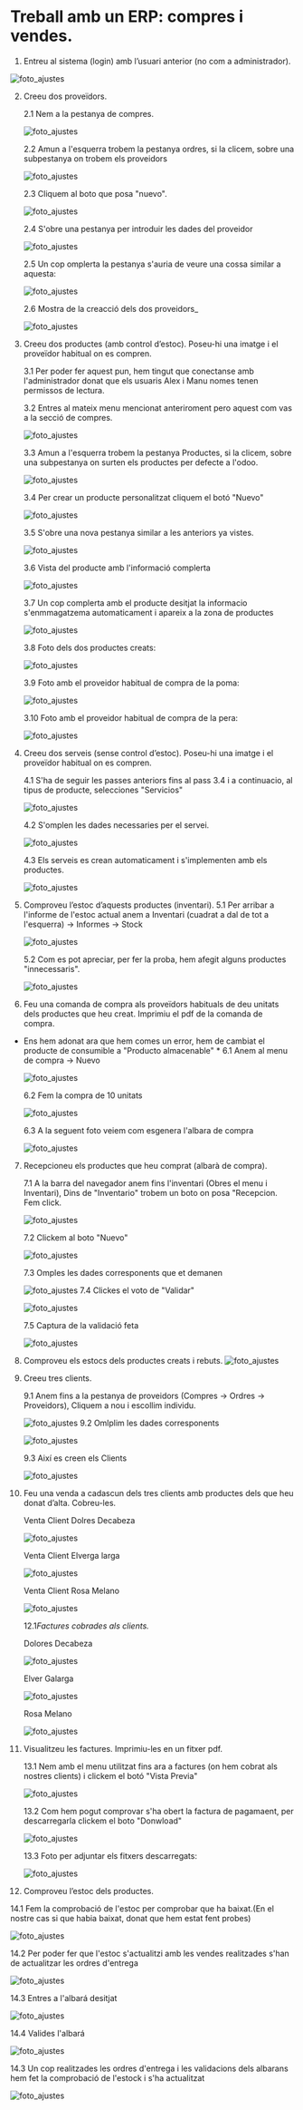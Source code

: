 # Treball amb un ERP: compres i vendes. 

1. Entreu al sistema (login) amb l’usuari anterior (no com a administrador).
   
 ![foto_ajustes](https://github.com/amartinez14-sapa/oodo.github.io-Public/blob/main/img/Usuari_Alex_No_ADM.png)

2. Creeu dos proveïdors.
   
   2.1 Nem a  la pestanya de compres.
   
   ![foto_ajustes](https://github.com/amartinez14-sapa/oodo.github.io-Public/blob/main/img/1.Crear_Provedor.png)
   
   2.2 Amun a l'esquerra trobem la pestanya ordres, si la clicem, sobre una subpestanya on trobem els proveidors
   
   ![foto_ajustes](https://github.com/amartinez14-sapa/oodo.github.io-Public/blob/main/img/2.Crear_Provedor.png)
   
   2.3 Cliquem al boto que posa "nuevo".
   
   ![foto_ajustes](https://github.com/amartinez14-sapa/oodo.github.io-Public/blob/main/img/3.Crear_Provedor.png)
   
   2.4 S'obre una pestanya per introduir les dades del proveidor
   
   ![foto_ajustes](https://github.com/amartinez14-sapa/oodo.github.io-Public/blob/main/img/4.Crear_Provedor.png)
   
   2.5 Un cop omplerta la pestanya s'auria de veure una cossa similar a aquesta:
   
   ![foto_ajustes](https://github.com/amartinez14-sapa/oodo.github.io-Public/blob/main/img/5.Crear_Provedor.png)
   
   2.6 Mostra de la creacció dels dos proveidors_
   
   ![foto_ajustes](https://github.com/amartinez14-sapa/oodo.github.io-Public/blob/main/img/6.Crear_Provedor.png)
   
3. Creeu dos productes (amb control d’estoc). Poseu-hi una imatge i el proveïdor habitual on es compren.
   
   3.1 Per poder fer aquest pun, hem tingut que conectanse amb l'administrador donat que els usuaris Alex i Manu nomes tenen permissos de lectura.
   
   3.2 Entres al mateix menu mencionat anteriroment pero aquest com vas a la secció de compres.
   
   ![foto_ajustes](https://github.com/amartinez14-sapa/oodo.github.io-Public/blob/main/img/1.Producto.png)
   
   3.3 Amun a l'esquerra trobem la pestanya Productes, si la clicem, sobre una subpestanya on surten els productes per defecte a l'odoo.
   
   ![foto_ajustes](https://github.com/amartinez14-sapa/oodo.github.io-Public/blob/main/img/7.Producto.png)
   
   3.4 Per crear un producte personalitzat cliquem el botó "Nuevo"
   
   ![foto_ajustes](https://github.com/amartinez14-sapa/oodo.github.io-Public/blob/main/img/3.Producto.png)
   
   3.5 S'obre una nova pestanya similar a les anteriors ya vistes.
   
   ![foto_ajustes](https://github.com/amartinez14-sapa/oodo.github.io-Public/blob/main/img/4.Producto.png)
   
   3.6 Vista del producte amb l'informació complerta
   
   ![foto_ajustes](https://github.com/amartinez14-sapa/oodo.github.io-Public/blob/main/img/5.Producto.png)
   
   3.7 Un cop complerta amb el producte desitjat la informacio s'enmmagatzema automaticament i apareix a la zona de productes
   
   ![foto_ajustes](https://github.com/amartinez14-sapa/oodo.github.io-Public/blob/main/img/6.Producto.png)
   
   3.8 Foto dels dos productes creats:
   
   ![foto_ajustes](https://github.com/amartinez14-sapa/oodo.github.io-Public/blob/main/img/8.Producto.png)
   
   3.9 Foto amb el proveidor habitual de compra de la poma:
   
   ![foto_ajustes](https://github.com/amartinez14-sapa/oodo.github.io-Public/blob/main/img/9.Producto.png)
   
   3.10 Foto amb el proveidor habitual de compra de la pera:
   
   ![foto_ajustes](https://github.com/amartinez14-sapa/oodo.github.io-Public/blob/main/img/10.Producto.png)

4. Creeu dos serveis (sense control d’estoc). Poseu-hi una imatge i el proveïdor habitual on es compren.
   
   4.1 S'ha de seguir les passes anteriors fins al pass 3.4 i a continuacio, al tipus de producte, selecciones "Servicios"
   
   ![foto_ajustes](https://github.com/amartinez14-sapa/oodo.github.io-Public/blob/main/img/1.Servicio.png)
   
   4.2 S'omplen les dades necessaries per el servei.

   ![foto_ajustes](https://github.com/amartinez14-sapa/oodo.github.io-Public/blob/main/img/2.Servicio.png)
   
   4.3 Els serveis es crean automaticament i s'implementen amb els productes.

   ![foto_ajustes](https://github.com/amartinez14-sapa/oodo.github.io-Public/blob/main/img/3.Servicio.png)
   
5. Comproveu l’estoc d’aquests productes (inventari).
   5.1 Per arribar a l'informe de l'estoc actual anem a Inventari (cuadrat a dal de tot a l'esquerra) -> Informes -> Stock
   
   ![foto_ajustes](https://github.com/amartinez14-sapa/oodo.github.io-Public/blob/main/img/0.Stock.png) 
   
   5.2 Com es pot apreciar, per fer la proba, hem afegit alguns productes "innecessaris".

   ![foto_ajustes](https://github.com/amartinez14-sapa/oodo.github.io-Public/blob/main/img/1.Stock.png) 

6. Feu una comanda de compra als proveïdors habituals de deu unitats dels productes que heu creat. Imprimiu el pdf de la comanda de compra.
* Ens hem adonat ara que hem comes un error, hem de cambiat el producte de consumible a "Producto almacenable" * 
   6.1 Anem al menu de compra -> Nuevo 

   ![foto_ajustes](https://github.com/amartinez14-sapa/oodo.github.io-Public/blob/main/img/0.Reponer_Stock.png) 

   6.2 Fem la compra de 10 unitats

   ![foto_ajustes](https://github.com/amartinez14-sapa/oodo.github.io-Public/blob/main/img/1.Reponer_Stock.png) 

   6.3 A la seguent foto veiem com esgenera l'albara de compra

   ![foto_ajustes](https://github.com/amartinez14-sapa/oodo.github.io-Public/blob/main/img/2.Reponer_Stock.png) 


7. Recepcioneu els productes que heu comprat (albarà de compra).

   7.1 A la barra del navegador anem fins l'inventari (Obres el menu i Inventari), Dins de "Inventario" trobem un boto on posa "Recepcion. Fem click.

   ![foto_ajustes](https://github.com/amartinez14-sapa/oodo.github.io-Public/blob/main/img/1.Repecion.png)

   7.2 Clickem al boto "Nuevo"

   ![foto_ajustes](https://github.com/amartinez14-sapa/oodo.github.io-Public/blob/main/img/2.Repecion.png)

   7.3 Omples les dades corresponents que et demanen

   ![foto_ajustes](https://github.com/amartinez14-sapa/oodo.github.io-Public/blob/main/img/3.Repecion.png)
   7.4 Clickes el voto de "Validar"

   ![foto_ajustes](https://github.com/amartinez14-sapa/oodo.github.io-Public/blob/main/img/4.Repecion.png)

   7.5 Captura de la validació feta

   ![foto_ajustes](https://github.com/amartinez14-sapa/oodo.github.io-Public/blob/main/img/5.Recepecion.png)
   
      
8. Comproveu els estocs dels productes creats i rebuts.
   ![foto_ajustes](https://github.com/amartinez14-sapa/oodo.github.io-Public/blob/main/img/0.comprobar_stock.png)

   
9. Creeu tres clients.
    
    9.1 Anem fins a la pestanya de proveidors (Compres -> Ordres -> Proveidors), Cliquem a nou i escollim individu.

    ![foto_ajustes](https://github.com/amartinez14-sapa/oodo.github.io-Public/blob/main/img/0.Cliente.png)
    9.2 Omlplim les dades corresponents

    ![foto_ajustes](https://github.com/amartinez14-sapa/oodo.github.io-Public/blob/main/img/1.Cliente.png)
    
    9.3 Així es creen els Clients

    ![foto_ajustes](https://github.com/amartinez14-sapa/oodo.github.io-Public/blob/main/img/3.Cliente.png)
    
12. Feu una venda a cadascun dels tres clients amb productes dels que heu donat d’alta. Cobreu-les.
    
    Venta Client Dolres Decabeza
    
    ![foto_ajustes](https://github.com/amartinez14-sapa/oodo.github.io-Public/blob/main/img/0.ventas.png)
    
    Venta Client Elverga larga
    
    ![foto_ajustes](https://github.com/amartinez14-sapa/oodo.github.io-Public/blob/main/img/3.ventas.png)
    
    Venta Client Rosa Melano
    
    ![foto_ajustes](https://github.com/amartinez14-sapa/oodo.github.io-Public/blob/main/img/5.ventas.png)

    12.1*Factures cobrades als clients.*

    Dolores Decabeza

    ![foto_ajustes](https://github.com/amartinez14-sapa/oodo.github.io-Public/blob/main/img/3.Comprovar_Ventas(DC).png)

    Elver Galarga

    ![foto_ajustes](https://github.com/amartinez14-sapa/oodo.github.io-Public/blob/main/img/5.Comprovar_Venta(EG).png)

    Rosa Melano

    ![foto_ajustes](https://github.com/amartinez14-sapa/oodo.github.io-Public/blob/main/img/4.Comprovar_Venta(RM).png)
    
13. Visualitzeu les factures. Imprimiu-les en un fitxer pdf.

    13.1 Nem amb el menu utilitzat fins ara a factures (on hem cobrat als nostres clients) i clickem el botó "Vista Previa"

    ![foto_ajustes](https://github.com/amartinez14-sapa/oodo.github.io-Public/blob/main/img/0.Vista_Previa.png)

    13.2 Com hem pogut comprovar s'ha obert la factura de pagamaent, per descarregarla clickem el boto "Donwload"

    ![foto_ajustes](https://github.com/amartinez14-sapa/oodo.github.io-Public/blob/main/img/1.Factura(DC).png)

    13.3 Foto per adjuntar els fitxers descarregats:

    ![foto_ajustes](https://github.com/amartinez14-sapa/oodo.github.io-Public/blob/main/img/0.Factura_Descargada.png)

14. Comproveu l’estoc dels productes.

   14.1 Fem la comprobació de l'estoc per comprobar que ha baixat.(En el nostre cas si que habia baixat, donat que hem estat fent probes)

   ![foto_ajustes](https://github.com/amartinez14-sapa/oodo.github.io-Public/blob/main/img/0.comprobar_stock.png)

   14.2 Per poder fer que l'estoc s'actualitzi amb les vendes realitzades s'han de actualitzar les ordres d'entrega

   ![foto_ajustes](https://github.com/amartinez14-sapa/oodo.github.io-Public/blob/main/img/1.Comporvar_stock.png)

   14.3 Entres a l'albará desitjat 

   ![foto_ajustes](https://github.com/amartinez14-sapa/oodo.github.io-Public/blob/main/img/2.Comprovar_stock.png)

   14.4 Valides l'albará

   ![foto_ajustes](https://github.com/amartinez14-sapa/oodo.github.io-Public/blob/main/img/3.Comprovar_Stock.png)
   
   14.3 Un cop realitzades les ordres d'entrega i les validacions dels albarans hem fet la comprobació de l'estock i s'ha actualitzat

   ![foto_ajustes](https://github.com/amartinez14-sapa/oodo.github.io-Public/blob/main/img/7.Comprovar_Stock.png)

